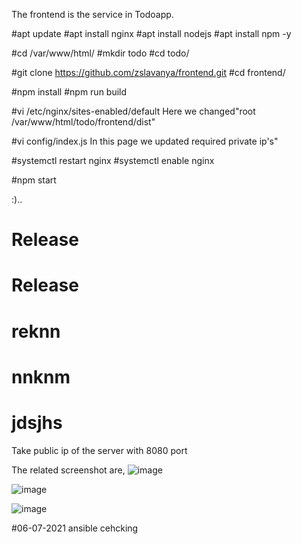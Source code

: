 The frontend is the service in Todoapp.

#apt update
#apt install nginx
#apt install nodejs
#apt install npm -y

#cd /var/www/html/
#mkdir todo
#cd todo/

#git clone https://github.com/zslavanya/frontend.git
#cd frontend/

#npm install
#npm run build

#vi /etc/nginx/sites-enabled/default
Here we changed"root /var/www/html/todo/frontend/dist"

#vi config/index.js
In this page we updated required private ip's"

#systemctl restart nginx
#systemctl enable nginx

#npm start

:)..
# Release

# Release
# reknn

# nnknm

# jdsjhs

Take public ip of the server with 8080 port

The related screenshot are,
![image](https://user-images.githubusercontent.com/82606369/116806453-b8b91900-ab4a-11eb-94f4-60036928ec82.png)

![image](https://user-images.githubusercontent.com/82606369/116806433-91624c00-ab4a-11eb-8c52-75a7d31508a2.png)

![image](https://user-images.githubusercontent.com/82606369/116806461-c66e9e80-ab4a-11eb-97bb-818aaa296c67.png)

#06-07-2021 ansible cehcking



